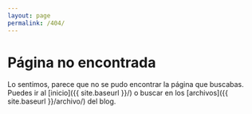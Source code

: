 ```yaml
---
layout: page
permalink: /404/
---
```


# Página no encontrada

Lo sentimos, parece que no se pudo encontrar la página que buscabas.
Puedes ir al [inicio]({{ site.baseurl }}/) o buscar en los [archivos]({{ site.baseurl }}/archivo/) del blog.
